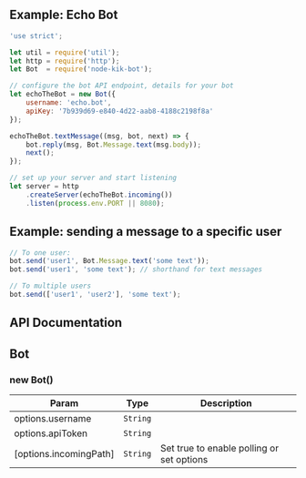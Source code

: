 ## Example: Echo Bot

```javascript
'use strict';

let util = require('util');
let http = require('http');
let Bot  = require('node-kik-bot');

// configure the bot API endpoint, details for your bot
let echoTheBot = new Bot({
    username: 'echo.bot',
    apiKey: '7b939d69-e840-4d22-aab8-4188c2198f8a'
});

echoTheBot.textMessage((msg, bot, next) => {
    bot.reply(msg, Bot.Message.text(msg.body));
    next();
});

// set up your server and start listening
let server = http
    .createServer(echoTheBot.incoming())
    .listen(process.env.PORT || 8080);
```

## Example: sending a message to a specific user
```javascript
// To one user:
bot.send('user1', Bot.Message.text('some text'));
bot.send('user1', 'some text'); // shorthand for text messages

// To multiple users
bot.send(['user1', 'user2'], 'some text');
```

## API Documentation

<a name="Bot"></a>
## Bot
<a name="new_Bot_new"></a>
### new Bot()

| Param | Type | Description |
| --- | --- | --- |
| options.username | <code>String</code> |  |
| options.apiToken | <code>String</code> |  |
| [options.incomingPath] | <code>String</code> | Set true to enable polling or set options |

